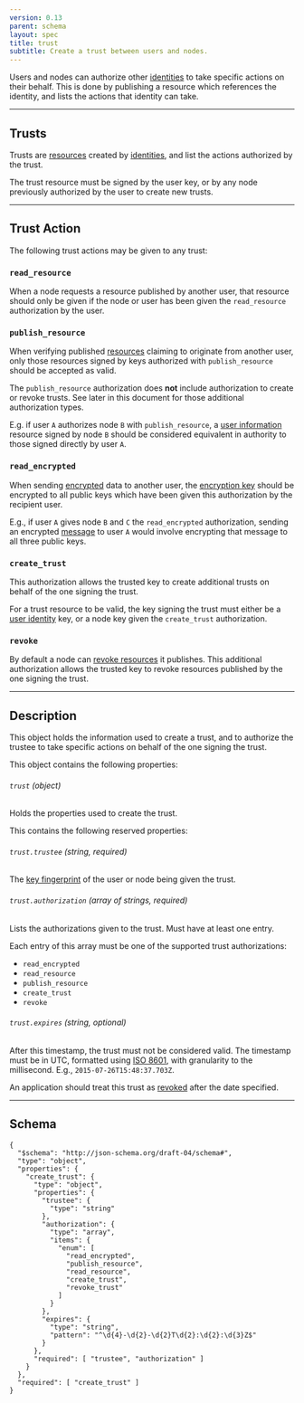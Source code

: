 ```yaml
---
version: 0.13
parent: schema
layout: spec
title: trust
subtitle: Create a trust between users and nodes.
---
```



Users and nodes can authorize other [identities](../../core/identity)
to take specific actions on their behalf. This is done by
publishing a resource which references the identity, and
lists the actions that identity can take.

---

## Trusts

Trusts are [resources](../../core/resource) created by
[identities](../../core/identity), and list the actions
authorized by the trust.

The trust resource must be signed by the user key, or
by any node previously authorized by the user to create
new trusts.

---

## Trust Action

The following trust actions may be given to any trust:

### `read_resource`

When a node requests a resource published by another user,
that resource should only be given if the node or user has
been given the `read_resource` authorization by the user.

### `publish_resource`

When verifying published [resources](../../core/resource) claiming
to originate from another user, only those resources signed by
keys authorized with `publish_resource` should be accepted as valid.

The `publish_resource` authorization does **not** include authorization
to create or revoke trusts. See later in this document for those
additional authorization types.

E.g. if user `A` authorizes node `B` with `publish_resource`,
a [user information](../user) resource signed
by node `B` should be considered equivalent in authority to those
signed directly by user `A`.

### `read_encrypted`

When sending [encrypted](../../core/encrypted) data to another
user, the [encryption key](../../core/encrypted#encryption) should
be encrypted to all public keys which have been given this
authorization by the recipient user.

E.g., if user `A` gives node `B` and `C` the `read_encrypted`
authorization, sending an encrypted [message](../message) to
user `A` would involve encrypting that message to all three
public keys.

### `create_trust`

This authorization allows the trusted key to create additional
trusts on behalf of the one signing the trust.

For a trust resource to be valid, the key signing the trust
must either be a [user identity](../../core/identity) key, or a
node key given the `create_trust` authorization.

### `revoke`

By default a node can [revoke resources](../revoke) it
publishes. This additional authorization allows the trusted
key to revoke resources published by the one signing the trust.

---

## Description

This object holds the information used to create a trust,
and to authorize the trustee to take specific actions on
behalf of the one signing the trust.

This object contains the following properties:

###### `trust` *(object)*

Holds the properties used to create the trust.

This contains the following reserved properties:

###### `trust.trustee` *(string, required)*

The [key fingerprint](../../core/cryptography#key-fingerprint) of the
user or node being given the trust.

###### `trust.authorization` *(array of strings, required)*

Lists the authorizations given to the trust. Must have at least one entry.

Each entry of this array must be one of the supported trust authorizations:

* `read_encrypted`
* `read_resource`
* `publish_resource`
* `create_trust`
* `revoke`

###### `trust.expires` *(string, optional)*

After this timestamp, the trust must not be considered valid. The timestamp
must be in UTC, formatted using [ISO 8601](https://en.wikipedia.org/wiki/ISO_8601),
with granularity to the millisecond. E.g., `2015-07-26T15:48:37.703Z`.

An application should treat this trust as [revoked](../revoke)
after the date specified.

---

## Schema

	{
	  "$schema": "http://json-schema.org/draft-04/schema#",
	  "type": "object",
	  "properties": {
	    "create_trust": {
	      "type": "object",
	      "properties": {
	        "trustee": {
	          "type": "string"
	        },
	        "authorization": {
	          "type": "array",
	          "items": {
	            "enum": [
	              "read_encrypted",
	              "publish_resource",
	              "read_resource",
	              "create_trust",
	              "revoke_trust"
	            ]
	          }
	        },
	        "expires": {
	          "type": "string",
	          "pattern": "^\d{4}-\d{2}-\d{2}T\d{2}:\d{2}:\d{3}Z$"
	        }
	      },
	      "required": [ "trustee", "authorization" ]
	    }
	  },
	  "required": [ "create_trust" ]
	}
